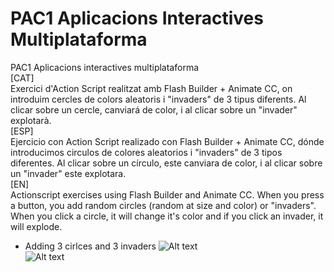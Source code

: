 # PAC1 Aplicacions Interactives Multiplataforma
PAC1 Aplicacions interactives multiplataforma
<br>
[CAT]<br>
Exercici d'Action Script realitzat amb Flash Builder + Animate CC, on introduim cercles de colors aleatoris i "invaders" de 3 tipus diferents. Al clicar sobre un cercle, canviará de color, i al clicar sobre un "invader" explotarà.<br>
[ESP]<br>
Ejercicio con Action Script realizado con Flash Builder + Animate CC, dónde introducimos circulos de colores aleatorios i "invaders" de 3 tipos diferentes. Al clicar sobre un círculo, este canviara de color, i al clicar sobre un "invader" este explotara.<br>
[EN]<br>
Actionscript exercises using Flash Builder and Animate CC. When you press a button, you add random circles (random at size and color) or "invaders". When you click a circle, it will change it's color and if you click an invader, it will explode.<br>
- Adding 3 cirlces and 3 invaders
![Alt text](https://cloud.githubusercontent.com/assets/14861253/20790245/e30cead2-b7b7-11e6-95cb-e6294bab14b8.png)<br>
![Alt text](https://cloud.githubusercontent.com/assets/14861253/20790260/eafa0766-b7b7-11e6-9134-6fa54b5452a4.png)<br>
